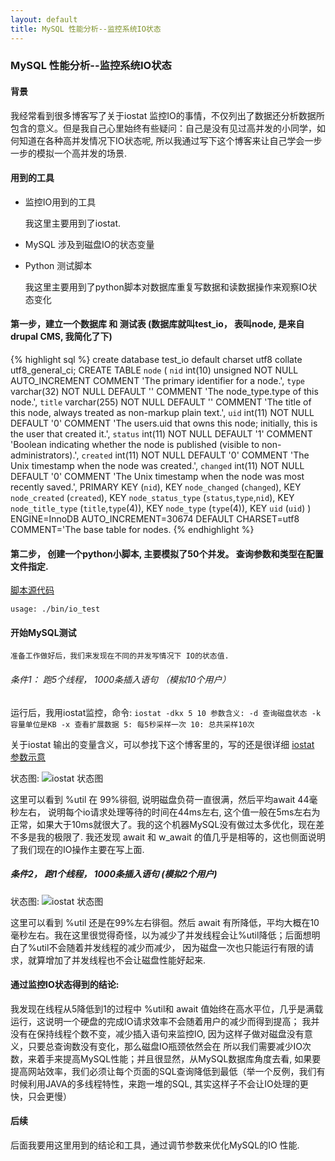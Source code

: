 ```yaml
---
layout: default
title: MySQL 性能分析--监控系统IO状态
---
```


### MySQL 性能分析--监控系统IO状态

#### 背景

我经常看到很多博客写了关于iostat 监控IO的事情，不仅列出了数据还分析数据所包含的意义。但是我自己心里始终有些疑问：自己是没有见过高并发的小同学，如何知道在各种高并发情况下IO状态呢, 所以我通过写下这个博客来让自己学会一步一步的模拟一个高并发的场景.

#### 用到的工具
* 监控IO用到的工具
    
    我这里主要用到了iostat.

* MySQL 涉及到磁盘IO的状态变量

* Python 测试脚本

    我这里主要用到了python脚本对数据库重复写数据和读数据操作来观察IO状态变化
    
#### 第一步，建立一个数据库 和 测试表 (数据库就叫test_io， 表叫node, 是来自drupal CMS, 我简化了下)

{% highlight sql %}
create database test_io default charset utf8 collate utf8_general_ci;
CREATE TABLE `node` (
    `nid` int(10) unsigned NOT NULL AUTO_INCREMENT COMMENT 'The primary identifier for a node.',
    `type` varchar(32) NOT NULL DEFAULT '' COMMENT 'The node_type.type of this node.',
    `title` varchar(255) NOT NULL DEFAULT '' COMMENT 'The title of this node, always treated as non-markup plain text.',
    `uid` int(11) NOT NULL DEFAULT '0' COMMENT 'The users.uid that owns this node; initially, this is the user that created it.',
    `status` int(11) NOT NULL DEFAULT '1' COMMENT 'Boolean indicating whether the node is published (visible to non-administrators).',
    `created` int(11) NOT NULL DEFAULT '0' COMMENT 'The Unix timestamp when the node was created.',
    `changed` int(11) NOT NULL DEFAULT '0' COMMENT 'The Unix timestamp when the node was most recently saved.',
    PRIMARY KEY (`nid`),
    KEY `node_changed` (`changed`),
    KEY `node_created` (`created`),
    KEY `node_status_type` (`status`,`type`,`nid`),
    KEY `node_title_type` (`title`,`type`(4)),
    KEY `node_type` (`type`(4)),
    KEY `uid` (`uid`)
) ENGINE=InnoDB AUTO_INCREMENT=30674 DEFAULT CHARSET=utf8 COMMENT='The base table for nodes.
{% endhighlight %}
    
#### 第二步， 创建一个python小脚本, 主要模拟了50个并发。 查询参数和类型在配置文件指定.
[脚本源代码](https://github.com/jackey/MySQLTools "Jackey MySQL Tool")

`usage: ./bin/io_test`
  
#### 开始MySQL测试

    准备工作做好后，我们来发现在不同的并发写情况下 IO的状态值.
    
###### 条件1： 跑5个线程， 1000条插入语句 （模拟10个用户）

运行后，我用iostat监控，命令:
`iostat -dkx 5 10
参数含义:
-d 查询磁盘状态
-k 容量单位是KB
-x 查看扩展数据
5: 每5秒采样一次
10: 总共采样10次`

关于iostat 输出的变量含义，可以参找下这个博客里的，写的还是很详细 [iostat 参数示意](http://blog.csdn.net/wanghai__/article/details/5830375)
    
状态图:
![iostat 状态图](http://i43.tinypic.com/11bj8sk.png)

这里可以看到 %util 在 99%徘徊, 说明磁盘负荷一直很满，然后平均await 44毫秒左右， 说明每个io请求处理等待的时间在44ms左右, 这个值一般在5ms左右为正常，如果大于10ms就很大了。我的这个机器MySQL没有做过太多优化，现在差不多是我的极限了.
我还发现 await 和 w_await 的值几乎是相等的，这也侧面说明了我们现在的IO操作主要在写上面.
    
##### 条件2， 跑1个线程， 1000条插入语句 (模拟2个用户)

状态图:
![iostat 状态图](http://i43.tinypic.com/ddfjps.jpg)
    
这里可以看到 %util 还是在99%左右徘徊。然后 await 有所降低，平均大概在10毫秒左右。我在这里很觉得奇怪，以为减少了并发线程会让%util降低；后面想明白了%util不会随着并发线程的减少而减少， 因为磁盘一次也只能运行有限的请求，就算增加了并发线程也不会让磁盘性能好起来.
    
#### 通过监控IO状态得到的结论:

我发现在线程从5降低到1的过程中 %util和 await 值始终在高水平位，几乎是满载运行，这说明一个硬盘的完成IO请求效率不会随着用户的减少而得到提高；
我并没有在保持线程个数不变，减少插入语句来监控IO, 因为这样子做对磁盘没有意义，只要总查询数没有变化，那么磁盘IO瓶颈依然会在
所以我们需要减少IO次数，来着手来提高MySQL性能；并且很显然，从MySQL数据库角度去看, 如果要提高网站效率，我们必须让每个页面的SQL查询降低到最低（举一个反例，我们有时候利用JAVA的多线程特性，来跑一堆的SQL, 其实这样子不会让IO处理的更快，只会更慢）
    
#### 后续

后面我要用这里用到的结论和工具，通过调节参数来优化MySQL的IO 性能.
    
    

